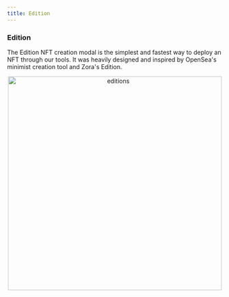 ```yaml
---
title: Edition
---
```


### Edition

The Edition NFT creation modal is the simplest and fastest way to deploy an NFT through our tools. It was heavily designed and inspired by OpenSea's minimist creation tool and Zora's Edition.

<p align="center">
<img src="/images/daolabs-ux/nft-creation/collection-edition.png" alt="editions" width="500px" />
</p>

<br />

